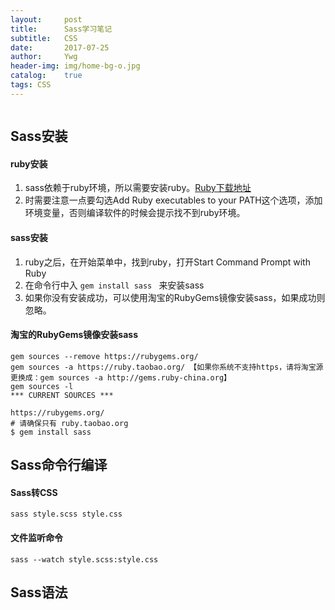 ```yaml
---
layout:     post
title:      Sass学习笔记
subtitle:   CSS
date:       2017-07-25
author:     Ywg
header-img: img/home-bg-o.jpg
catalog:    true
tags: CSS
---
```


``` 
``` 

## Sass安装
#### ruby安装
1. sass依赖于ruby环境，所以需要安装ruby。[Ruby下载地址](https://rubyinstaller.org/downloads)
2. 时需要注意一点要勾选Add Ruby executables to your PATH这个选项，添加环境变量，否则编译软件的时候会提示找不到ruby环境。

#### sass安装
1. ruby之后，在开始菜单中，找到ruby，打开Start Command Prompt with Ruby
2. 在命令行中入 `gem install sass ` 来安装sass
3. 如果你没有安装成功，可以使用淘宝的RubyGems镜像安装sass，如果成功则忽略。

#### 淘宝的RubyGems镜像安装sass
```
gem sources --remove https://rubygems.org/
gem sources -a https://ruby.taobao.org/ 【如果你系统不支持https，请将淘宝源更换成：gem sources -a http://gems.ruby-china.org】
gem sources -l
*** CURRENT SOURCES ***

https://rubygems.org/
# 请确保只有 ruby.taobao.org
$ gem install sass
```

## Sass命令行编译
#### Sass转CSS
```
sass style.scss style.css
```

#### 文件监听命令
```
sass --watch style.scss:style.css
```

## Sass语法
